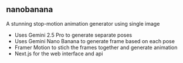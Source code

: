 ## nanobanana

A stunning stop-motion animation generator using single image

- Uses Gemini 2.5 Pro to generate separate poses
- Uses Gemini Nano Banana to generate frame based on each pose
- Framer Motion to stich the frames together and generate animation
- Next.js for the web interface and api
